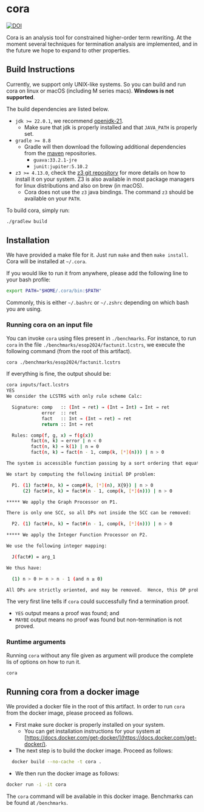 # cora

[![DOI](https://zenodo.org/badge/207259740.svg)](https://zenodo.org/doi/10.5281/zenodo.10460327)

Cora is an analysis tool for constrained higher-order term rewriting.
At the moment several techniques for termination analysis are implemented, and
in the future we hope to expand to other properties.

## Build Instructions

Currently,
we support only UNIX-like systems.
So you can build and run cora on linux or macOS (including M series macs).
**Windows is not supported**.

The build dependencies are listed below.

- ``jdk >= 22.0.1``, we recommend [openjdk-21](https://openjdk.org/projects/jdk/21/). 
  - Make sure that jdk is properly installed and that ``JAVA_PATH`` is properly set.
- ``gradle >= 8.8``
  - Gradle will then download the following additional dependencies from the [maven](https://central.sonatype.com) repositories.
    - ``guava:33.2.1-jre``
    - ``junit:jupiter:5.10.2``
- ``z3 >= 4.13.0``, check the [z3 git repository](https://github.com/Z3Prover/z3) 
for more details on how to install it on your system.
Z3 is also available in most package managers for linux distributions and also on brew (in macOS).
  - Cora does not use the ``z3`` java bindings. 
  The command ``z3`` should be available on your ``PATH``.

To build cora, simply run:

```bash
./gradlew build
```

## Installation
We have provided a make file for it.
Just run ```make``` and then ```make install```.
Cora will be installed at ``~/.cora``.

If you would like to run it from anywhere, please add the following line to your bash profile:

```bash
export PATH="$HOME/.cora/bin:$PATH"
```

Commonly, this is either ``~/.bashrc`` or ``~/.zshrc`` depending on which bash you are using.

### Running cora on an input file

You can invoke ``cora`` using files present in ``./benchmarks``.
For instance,
to run ``cora`` in the file ``./benchmarks/esop2024/factunit.lcstrs``,
we execute the following command (from the root of this artifact).

```bash
cora ./benchmarks/esop2024/factunit.lcstrs
```

If everything is fine, the output should be:

```bash
cora inputs/fact.lcstrs
YES
We consider the LCSTRS with only rule scheme Calc:

  Signature: comp   :: (Int → ret) → (Int → Int) → Int → ret
             error  :: ret
             fact   :: Int → (Int → ret) → ret
             return :: Int → ret

  Rules: comp(f, g, x) → f(g(x))
         fact(n, k) → error | n < 0
         fact(n, k) → k(1) | n = 0
         fact(n, k) → fact(n - 1, comp(k, [*](n))) | n > 0

The system is accessible function passing by a sort ordering that equates all sorts.

We start by computing the following initial DP problem:

  P1. (1) fact#(n, k) ➡ comp#(k, [*](n), X{9}) | n > 0
      (2) fact#(n, k) ➡ fact#(n - 1, comp(k, [*](n))) | n > 0

***** We apply the Graph Processor on P1.

There is only one SCC, so all DPs not inside the SCC can be removed:

  P2. (1) fact#(n, k) ➡ fact#(n - 1, comp(k, [*](n))) | n > 0

***** We apply the Integer Function Processor on P2.

We use the following integer mapping:

  J(fact#) = arg_1

We thus have:

  (1) n > 0 ⊨ n > n - 1 (and n ≥ 0)

All DPs are strictly oriented, and may be removed.  Hence, this DP problem is finite.
```

The very first line tells if ``cora`` could successfully find a termination proof.

- ``YES`` output means a proof was found; and
- ``MAYBE`` output means no proof was found but non-termination is not proved.

### Runtime arguments

Running ``cora`` without any file given as argument 
will produce the complete lis of options on how to run it.

```bash
cora
```

## Running cora from a docker image

We provided a docker file in the root of this artifact.
In order to run ``cora`` from the docker image, please proceed as follows.

- First make sure docker is properly installed on your system.
  - You can get installation instructions for your system at
  [https://docs.docker.com/get-docker/](https://docs.docker.com/get-docker/).
- The next step is to build the docker image. Proceed as follows:
```bash
  docker build --no-cache -t cora .
```
- We then run the docker image as follows:
```bash
docker run -i -it cora
```

The ``cora`` command will be available in this docker image. 
Benchmarks can be found at ``/benchmarks``.
